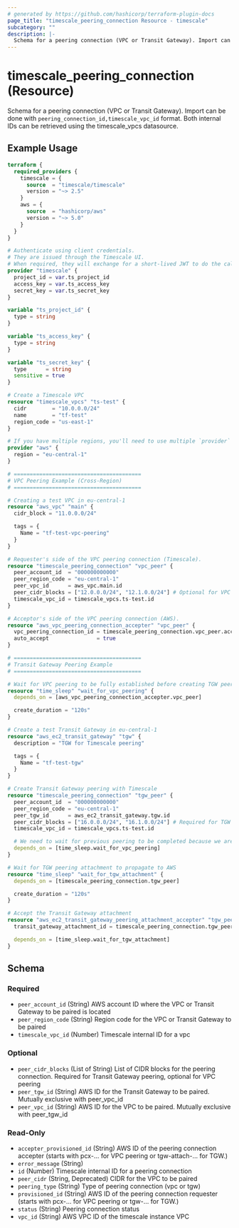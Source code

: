 ```yaml
---
# generated by https://github.com/hashicorp/terraform-plugin-docs
page_title: "timescale_peering_connection Resource - timescale"
subcategory: ""
description: |-
  Schema for a peering connection (VPC or Transit Gateway). Import can be done with peering_connection_id,timescale_vpc_id format. Both internal IDs can be retrieved using the timescale_vpcs datasource.
---
```


# timescale_peering_connection (Resource)

Schema for a peering connection (VPC or Transit Gateway). Import can be done with `peering_connection_id,timescale_vpc_id` format. Both internal IDs can be retrieved using the timescale_vpcs datasource.

## Example Usage

```terraform
terraform {
  required_providers {
    timescale = {
      source  = "timescale/timescale"
      version = "~> 2.5"
    }
    aws = {
      source  = "hashicorp/aws"
      version = "~> 5.0"
    }
  }
}

# Authenticate using client credentials.
# They are issued through the Timescale UI.
# When required, they will exchange for a short-lived JWT to do the calls.
provider "timescale" {
  project_id = var.ts_project_id
  access_key = var.ts_access_key
  secret_key = var.ts_secret_key
}

variable "ts_project_id" {
  type = string
}

variable "ts_access_key" {
  type = string
}

variable "ts_secret_key" {
  type      = string
  sensitive = true
}

# Create a Timescale VPC
resource "timescale_vpcs" "ts-test" {
  cidr        = "10.0.0.0/24"
  name        = "tf-test"
  region_code = "us-east-1"
}

# If you have multiple regions, you'll need to use multiple `provider` configurations.
provider "aws" {
  region = "eu-central-1"
}

# ========================================
# VPC Peering Example (Cross-Region)
# ========================================

# Creating a test VPC in eu-central-1
resource "aws_vpc" "main" {
  cidr_block = "11.0.0.0/24"

  tags = {
    Name = "tf-test-vpc-peering"
  }
}

# Requester's side of the VPC peering connection (Timescale).
resource "timescale_peering_connection" "vpc_peer" {
  peer_account_id  = "000000000000"
  peer_region_code = "eu-central-1"
  peer_vpc_id      = aws_vpc.main.id
  peer_cidr_blocks = ["12.0.0.0/24", "12.1.0.0/24"] # Optional for VPC peering
  timescale_vpc_id = timescale_vpcs.ts-test.id
}

# Acceptor's side of the VPC peering connection (AWS).
resource "aws_vpc_peering_connection_accepter" "vpc_peer" {
  vpc_peering_connection_id = timescale_peering_connection.vpc_peer.accepter_provisioned_id
  auto_accept               = true
}

# ========================================
# Transit Gateway Peering Example
# ========================================

# Wait for VPC peering to be fully established before creating TGW peering
resource "time_sleep" "wait_for_vpc_peering" {
  depends_on = [aws_vpc_peering_connection_accepter.vpc_peer]

  create_duration = "120s"
}

# Create a test Transit Gateway in eu-central-1
resource "aws_ec2_transit_gateway" "tgw" {
  description = "TGW for Timescale peering"

  tags = {
    Name = "tf-test-tgw"
  }
}

# Create Transit Gateway peering with Timescale
resource "timescale_peering_connection" "tgw_peer" {
  peer_account_id  = "000000000000"
  peer_region_code = "eu-central-1"
  peer_tgw_id      = aws_ec2_transit_gateway.tgw.id
  peer_cidr_blocks = ["16.0.0.0/24", "16.1.0.0/24"] # Required for TGW peering.
  timescale_vpc_id = timescale_vpcs.ts-test.id

  # We need to wait for previous peering to be completed because we are using the same Timescale VPC for both peerings
  depends_on = [time_sleep.wait_for_vpc_peering]
}

# Wait for TGW peering attachment to propagate to AWS
resource "time_sleep" "wait_for_tgw_attachment" {
  depends_on = [timescale_peering_connection.tgw_peer]

  create_duration = "120s"
}

# Accept the Transit Gateway attachment
resource "aws_ec2_transit_gateway_peering_attachment_accepter" "tgw_peer" {
  transit_gateway_attachment_id = timescale_peering_connection.tgw_peer.accepter_provisioned_id

  depends_on = [time_sleep.wait_for_tgw_attachment]
}
```

<!-- schema generated by tfplugindocs -->
## Schema

### Required

- `peer_account_id` (String) AWS account ID where the VPC or Transit Gateway to be paired is located
- `peer_region_code` (String) Region code for the VPC or Transit Gateway to be paired
- `timescale_vpc_id` (Number) Timescale internal ID for a vpc

### Optional

- `peer_cidr_blocks` (List of String) List of CIDR blocks for the peering connection. Required for Transit Gateway peering, optional for VPC peering
- `peer_tgw_id` (String) AWS ID for the Transit Gateway to be paired. Mutually exclusive with peer_vpc_id
- `peer_vpc_id` (String) AWS ID for the VPC to be paired. Mutually exclusive with peer_tgw_id

### Read-Only

- `accepter_provisioned_id` (String) AWS ID of the peering connection accepter (starts with pcx-... for VPC peering or tgw-attach-... for TGW.)
- `error_message` (String)
- `id` (Number) Timescale internal ID for a peering connection
- `peer_cidr` (String, Deprecated) CIDR for the VPC to be paired
- `peering_type` (String) Type of peering connection (vpc or tgw)
- `provisioned_id` (String) AWS ID of the peering connection requester (starts with pcx-... for VPC peering or tgw-... for TGW.)
- `status` (String) Peering connection status
- `vpc_id` (String) AWS VPC ID of the timescale instance VPC
